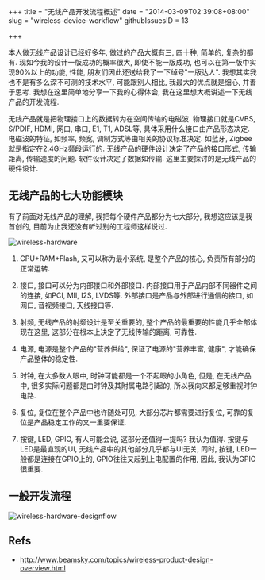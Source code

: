 +++
title = "无线产品开发流程概述"
date = "2014-03-09T02:39:08+08:00"
slug = "wireless-device-workflow"
githubIssuesID = 13

+++

本人做无线产品设计已经好多年, 做过的产品大概有三, 四十种, 简单的, 复杂的都有. 现如今我的设计一版成功的概率很大, 即使不能一版成功, 也可以在第一版中实现90%以上的功能, 性能, 朋友们因此还送给我了一下绰号"一版达人". 我想其实我也不是有多么深不可测的技术水平, 可能跟别人相比, 我最大的优点就是细心, 并善于思考. 我想在这里简单地分享一下我的心得体会, 我在这里想大概讲述一下无线产品的开发流程.

无线产品就是把物理接口上的数据转为在空间传输的电磁波. 物理接口就是CVBS, S/PDIF, HDMI, 网口, 串口, E1, T1, ADSL等, 具体采用什么接口由产品形态决定. 电磁波的特征, 如频率, 频宽, 调制方式等由相关的协议标准决定. 如蓝牙, Zigbee就是指定在2.4GHz频段运行的. 无线产品的硬件设计决定了产品的接口形式, 传输距离, 传输速度的问题. 软件设计决定了数据如传输. 这里主要探讨的是无线产品的硬件设计.

## 无线产品的七大功能模块

有了前面对无线产品的理解, 我把每个硬件产品都分为七大部分, 我想这应该是我首创的, 目前为止我还没有听过别的工程师这样说过.

![wireless-hardware](http://akagi201.qiniudn.com/wireless-hardware.png)

1. CPU+RAM+Flash, 又可以称为最小系统, 是整个产品的核心, 负责所有部分的正常运转.

2. 接口, 接口可以分为内部接口和外部接口. 内部接口用于产品内部不同器件之间的连接, 如PCI, MII, I2S, LVDS等. 外部接口是产品与外部进行通信的接口, 如网口, 音视频接口, 天线接口等.

3. 射频, 无线产品的射频设计是至关重要的, 整个产品的最重要的性能几乎全部体现在这里, 这部分在根本上决定了无线传输的距离, 可靠性.

4. 电源, 电源是整个产品的"营养供给", 保证了电源的"营养丰富, 健康", 才能确保产品整体的稳定性.

5. 时钟, 在大多数人眼中, 时钟可能都是一个不起眼的小角色, 但是, 在无线产品中, 很多实际问题都是由时钟及其附属电路引起的, 所以我向来都足够重视时钟电路.

6. 复位, 复位在整个产品中也许随处可见, 大部分芯片都需要进行复位, 可靠的复位是产品稳定工作的又一重要保证.

7. 按键, LED, GPIO, 有人可能会说, 这部分还值得一提吗? 我认为值得. 按键与LED是最直观的UI, 无线产品中的其他部分几乎都与UI无关, 同时, 按键, LED一般都是连接在GPIO上的, GPIO往往又起到上电配置的作用, 因此, 我认为GPIO很重要.

## 一般开发流程

![wireless-hardware-designflow](http://akagi201.qiniudn.com/wireless-hardware-designflow.gif)

## Refs
* <http://www.beamsky.com/topics/wireless-product-design-overview.html>